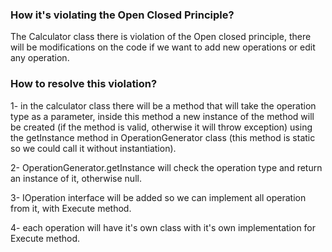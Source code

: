 ### How it's violating the Open Closed Principle?
The Calculator class there is violation of the Open closed principle, there will be modifications on the code if we want to add new operations or edit any operation.



### How to resolve this violation?
1- in the calculator class there will be a method that will take the operation type as a parameter, inside this method a new instance of the method will be created 
(if the method is valid, otherwise it will throw exception) using the getInstance method in OperationGenerator class (this method is static so we could call it 
without instantiation).


 2- OperationGenerator.getInstance will check the operation type and return an instance of it, otherwise null.
 
 
 3- IOperation interface will be added so we can implement all operation from it, with Execute method.
 
 
 4- each operation will have it's own class with it's own implementation for Execute method.

